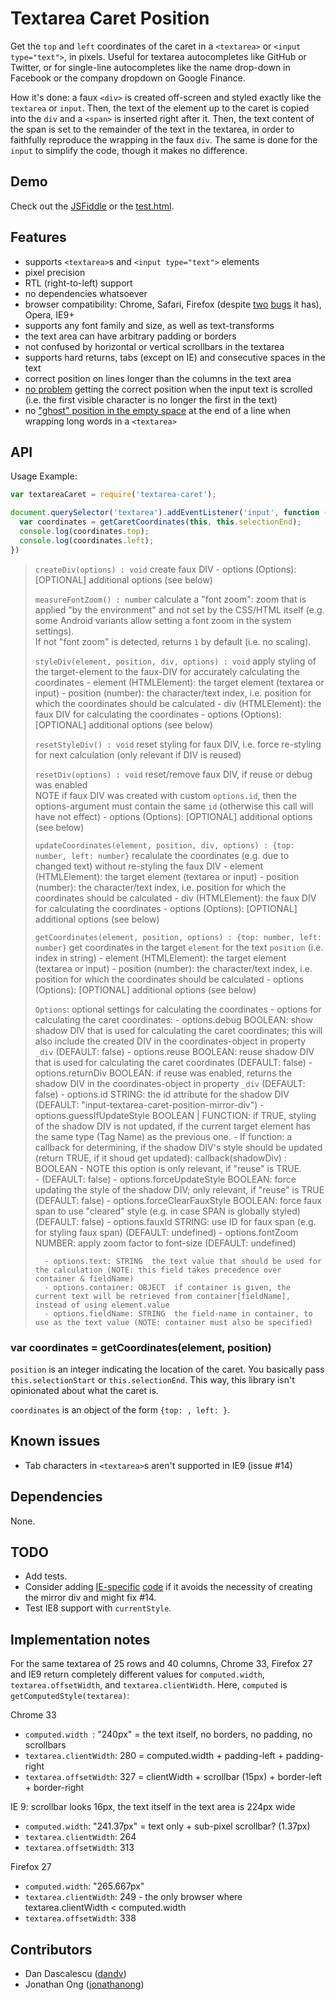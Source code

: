 # Textarea Caret Position

Get the `top` and `left` coordinates of the caret in a `<textarea>` or
`<input type="text">`, in pixels. Useful for textarea autocompletes like
GitHub or Twitter, or for single-line autocompletes like the name drop-down
in Facebook or the company dropdown on Google Finance.

How it's done: a faux `<div>` is created off-screen and styled exactly like the
`textarea` or `input`. Then, the text of the element up to the caret is copied
into the `div` and a `<span>` is inserted right after it. Then, the text content
of the span is set to the remainder of the text in the textarea, in order to
faithfully reproduce the wrapping in the faux `div`. The same is done for the
`input` to simplify the code, though it makes no difference.

## Demo

Check out the [JSFiddle](http://jsfiddle.net/dandv/aFPA7/)
or the [test.html](http://rawgit.com/mmig/textarea-caret-position/master/test/index.html).

## Features

* supports `<textarea>`s and `<input type="text">` elements
* pixel precision
* RTL (right-to-left) support
* no dependencies whatsoever
* browser compatibility: Chrome, Safari, Firefox (despite [two](https://bugzilla.mozilla.org/show_bug.cgi?id=753662) [bugs](https://bugzilla.mozilla.org/show_bug.cgi?id=984275) it has), Opera, IE9+
* supports any font family and size, as well as text-transforms
* the text area can have arbitrary padding or borders
* not confused by horizontal or vertical scrollbars in the textarea
* supports hard returns, tabs (except on IE) and consecutive spaces in the text
* correct position on lines longer than the columns in the text area
* [no problem](http://archive.today/F4XCV#13402035) getting the correct position when the input text is scrolled (i.e. the first visible character is no longer the first in the text)
* no ["ghost" position in the empty space](https://github.com/component/textarea-caret-position/blob/06d2197f85f96405b43724e56dc56f220c0092a5/test/position_off_after_wrapping_with_whitespace_before_EOL.gif) at the end of a line when wrapping long words in a `<textarea>`


## API

Usage Example:
```js
var textareaCaret = require('textarea-caret');

document.querySelector('textarea').addEventListener('input', function () {
  var coordinates = getCaretCoordinates(this, this.selectionEnd);
  console.log(coordinates.top);
  console.log(coordinates.left);
})
```


> `createDiv(options) : void`
> 	create faux DIV
> 		- options (Options): [OPTIONAL] additional options (see below)
>
> `measureFontZoom() : number`
> 	calculate a "font zoom": zoom that is applied "by the environment" and not set by the CSS/HTML itself
> 	(e.g. some Android variants allow setting a font zoom in the system settings).  
> 	If not "font zoom" is detected, returns `1` by default (i.e. no scaling).
>
> `styleDiv(element, position, div, options) : void`
> 	apply styling of the target-element to the faux-DIV for accurately calculating the coordinates
> 		- element (HTMLElement): the target element (textarea or input)
> 		- position (number): the character/text index, i.e. position for which the coordinates should be calculated
> 		- div (HTMLElement): the faux DIV for calculating the coordinates
> 		- options (Options): [OPTIONAL] additional options (see below)
>
> `resetStyleDiv() : void`
> 	reset styling for faux DIV, i.e. force re-styling for next calculation (only relevant if DIV is reused)
>
> `resetDiv(options) : void`
> 	reset/remove faux DIV, if reuse or debug was enabled  
> 	NOTE if faux DIV was created with custom `options.id`,
> 			 then the options-argument must contain the same `id`
> 			 (otherwise this call will have not effect)
> 		- options (Options): [OPTIONAL] additional options (see below)
>
> `updateCoordinates(element, position, div, options) : {top: number, left: number}`
> 	recalulate the coordinates (e.g. due to changed text) without re-styling the faux DIV
> 		- element (HTMLElement): the target element (textarea or input)
> 		- position (number): the character/text index, i.e. position for which the coordinates should be calculated
> 		- div (HTMLElement): the faux DIV for calculating the coordinates
> 		- options (Options): [OPTIONAL] additional options (see below)
>
> `getCoordinates(element, position, options) : {top: number, left: number}`
> 	get coordinates in the target `element` for the text `position` (i.e. index in string)
> 		- element (HTMLElement): the target element (textarea or input)
> 		- position (number): the character/text index, i.e. position for which the coordinates should be calculated
> 		- options (Options): [OPTIONAL] additional options (see below)
>
> `Options`:
> 	optional settings for calculating the coordinates
> 		- options for calculating the caret coordinates:
> 		- options.debug	BOOLEAN: show shadow DIV that is used for calculating the caret coordinates; this will also include the created DIV in the coordinates-object in property `_div` (DEFAULT: false)
> 		- options.reuse	BOOLEAN: reuse shadow DIV that is used for calculating the caret coordinates (DEFAULT: false)
> 		- options.returnDiv	BOOLEAN: if reuse was enabled, returns the shadow DIV in the coordinates-object in property `_div` (DEFAULT: false)
> 		- options.id		STRING: the id attribute for the shadow DIV (DEFAULT: "input-textarea-caret-position-mirror-div")
> 		- options.guessIfUpdateStyle	BOOLEAN | FUNCTION: if TRUE, styling of the shadow DIV is not updated, if the current target element has the same type (Tag Name) as the previous one.
> 		- 												If function: a callback for determining, if the shadow DIV's style should be updated (return TRUE, if it shoud get updated): callback(shadowDiv) : BOOLEAN
> 		- 												NOTE this option is only relevant, if "reuse" is TRUE.  
> 		- 												(DEFAULT: false)
> 		- options.forceUpdateStyle	BOOLEAN: force updating the style of the shadow DIV; only relevant, if "reuse" is TRUE (DEFAULT: false)
> 		- options.forceClearFauxStyle	BOOLEAN: force faux span to use "cleared" style (e.g. in case SPAN is globally styled) (DEFAULT: false)
> 		- options.fauxId				STRING: use ID for faux span (e.g. for styling faux span) (DEFAULT: undefined)
> 		- options.fontZoom			NUMBER: apply zoom factor to font-size (DEFAULT: undefined)
>
> 		- options.text: STRING  the text value that should be used for the calculation (NOTE: this field takes precedence over container & fieldName)
> 		- options.container: OBJECT  if container is given, the current text will be retrieved from container[fieldName], instead of using element.value
> 		- options.fieldName: STRING  the field-name in container, to use as the text value (NOTE: container must also be specified)
>


### var coordinates = getCoordinates(element, position)

`position` is an integer indicating the location of the caret. You basically pass `this.selectionStart` or `this.selectionEnd`. This way, this library isn't opinionated about what the caret is.

`coordinates` is an object of the form `{top: , left: }`.

## Known issues

* Tab characters in `<textarea>`s aren't supported in IE9 (issue #14)

## Dependencies

None.

## TODO

* Add tests.
* Consider adding [IE-specific](http://geekswithblogs.net/svanvliet/archive/2005/03/24/textarea-cursor-position-with-javascript.aspx) [code](http://stackoverflow.com/questions/16212871/get-the-offset-position-of-the-caret-in-a-textarea-in-pixels) if it avoids the necessity of creating the mirror div and might fix #14.
* Test IE8 support with `currentStyle`.

## Implementation notes

For the same textarea of 25 rows and 40 columns, Chrome 33, Firefox 27 and IE9 return completely different values
for `computed.width`, `textarea.offsetWidth`, and `textarea.clientWidth`. Here, `computed` is `getComputedStyle(textarea)`:

Chrome 33
* `computed.width `: "240px" = the text itself, no borders, no padding, no scrollbars
* `textarea.clientWidth`: 280 = computed.width + padding-left + padding-right
* `textarea.offsetWidth`: 327 = clientWidth + scrollbar (15px) + border-left + border-right

IE 9: scrollbar looks 16px, the text itself in the text area is 224px wide
* `computed.width`: "241.37px" = text only + sub-pixel scrollbar? (1.37px)
* `textarea.clientWidth`: 264
* `textarea.offsetWidth`: 313

Firefox 27
* `computed.width`: "265.667px"
* `textarea.clientWidth`: 249 - the only browser where textarea.clientWidth < computed.width
* `textarea.offsetWidth`: 338


## Contributors

* Dan Dascalescu ([dandv](https://github.com/dandv))
* Jonathan Ong ([jonathanong](https://github.com/jonathanong))
